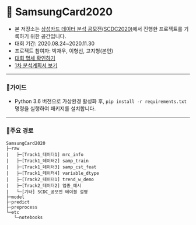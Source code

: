 # 🏦 SamsungCard2020
- 본 저장소는 [삼성카드 데이터 분석 공모전(SCDC2020)](https://www.samsungcard.com/personal/notice/news/UHPPCC0248M0.jsp?itgBlbdSn=5203&chnlDv=01&itgBlbdTpDvc=01)에서 진행한 프로젝트를 기록하기 위한 공간입니다.
- 대회 기간: 2020.08.24~2020.11.30
- 프로젝트 참여자: 박재우, 이형선, 고지형(본인)
- [대회 명세 확인하기](https://github.com/iloveslowfood/SamsungCard2020/blob/master/SCDC_INFORMATION.pdf)
- [1차 분석계획서 보기](https://github.com/iloveslowfood/SamsungCard2020/blob/master/ppt/%EB%B6%84%EC%84%9D%EA%B3%84%ED%9A%8D%EC%84%9C_DATAVITA.pdf)
---
### 🤔가이드
- Python 3.6 버전으로 가상환경 활성화 후, `pip install -r requirements.txt` 명령을 실행하여 패키지를 설치합니다.
---
### 👀주요 경로
```
SamsungCard2020
├─raw
|   ├─[Track1_데이터1] mrc_info
|   ├─[Track1_데이터2] samp_train
|   ├─[Track1_데이터3] samp_cst_feat
|   ├─[Track1_데이터4] variable_dtype
|   ├─[Track2_데이터1] trend_w_demo
|   ├─[Track2_데이터2] 업종_예시
|   └─[기타] SCDC_공모전 테이블 설명
├─model
├─predict
├─preprocess
└─etc
   └─notebooks
```
